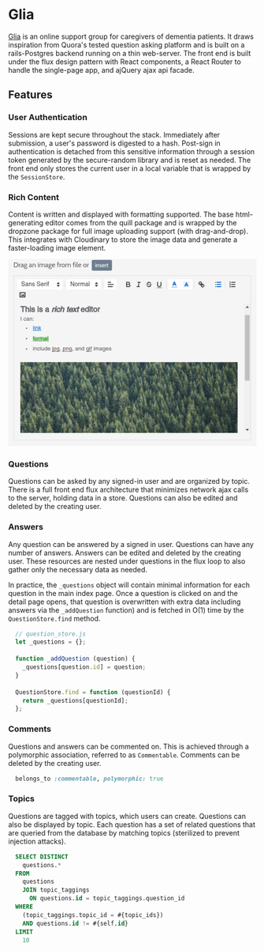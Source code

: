 # Glia
[Glia](glia-app.heroku.com) is an online support group for caregivers of dementia patients. It draws inspiration from Quora's tested question asking platform and is built on a rails-Postgres backend running on a thin web-server. The front end is built under the flux design pattern with React components, a React Router to handle the single-page app, and ajQuery ajax api facade.

## Features
### User Authentication
Sessions are kept secure throughout the stack. Immediately after submission, a user's password is digested to a hash. Post-sign in authentication is detached from this sensitive information through a session token generated by the secure-random library and is reset as needed. The front end only stores the current user in a local variable that is wrapped by the `SessionStore`.

### Rich Content
Content is written and displayed with formatting supported. The base html-generating editor comes from the quill package and is wrapped by the dropzone package for full image uploading support (with drag-and-drop). This integrates with Cloudinary to store the image data and generate a faster-loading image element.

![Rich Content][rich]

### Questions
Questions can be asked by any signed-in user and are organized by topic. There is a full front end flux architecture that minimizes network ajax calls to the server, holding data in a store. Questions can also be edited and deleted by the creating user.

### Answers
Any question can be answered by a signed in user. Questions can have any number of answers. Answers can be edited and deleted by the creating user. These resources are nested under questions in the flux loop to also gather only the necessary data as needed.

In practice, the `_questions` object will contain minimal information for each question in the main index page. Once a question is clicked on and the detail page opens, that question is overwritten with extra data including answers via the `_addQuestion` function) and is fetched in O(1) time by the `QuestionStore.find` method.

```javascript
  // question_store.js
  let _questions = {};

  function _addQuestion (question) {
    _questions[question.id] = question;
  }

  QuestionStore.find = function (questionId) {
    return _questions[questionId];
  };
```

### Comments
Questions and answers can be commented on. This is achieved through a polymorphic association, referred to as `Commentable`. Comments can be deleted by the creating user.

```ruby
  belongs_to :commentable, polymorphic: true
```

### Topics
Questions are tagged with topics, which users can create. Questions can also be displayed by topic. Each question has a set of related questions that are queried from the database by matching topics (sterilized to prevent injection attacks).

```sql
  SELECT DISTINCT
    questions.*
  FROM
    questions
    JOIN topic_taggings
      ON questions.id = topic_taggings.question_id
  WHERE
    (topic_taggings.topic_id = #{topic_ids})
    AND questions.id != #{self.id}
  LIMIT
    10
```

[rich]: docs/screenshots/rich.png "Rich Content"

